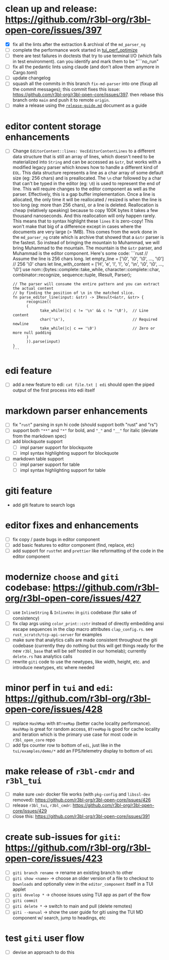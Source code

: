 # clean up and release: https://github.com/r3bl-org/r3bl-open-core/issues/397

- [x] fix all the lints after the extraction & archival of the `md_parser_ng`
- [ ] complete the performance work started in [tui_perf_optimize](docs/tui_perf_optimize.md)
- [ ] there are test failures in doctests that try to use terminal I/O (which fails in test
      environment). can you identify and mark them to be "```no_run"
- [ ] fix all the pedantic lints using claude (and don't allow them anymore in Cargo.toml)
- [ ] update changelog
- [ ] squash all the commits in this branch `fix-md-parser` into one (fixup all the commit
      messages); this commit fixes this issue:
      <https://github.com/r3bl-org/r3bl-open-core/issues/397>. then rebase this branch onto `main`
      and push it to remote `origin`.
- [ ] make a release using the [`release-guide.md`](docs/release-guide.md) document as a guide

# editor content storage enhancements

- [ ] Change `EditorContent::lines: VecEditorContentLines` to a different data structure
      that is still an array of lines, which doesn't need to be materialized into `String`
      and can be accessed as `&str`, but works with a modified legacy parser which knows
      how to handle a different kind of `EOL`. This data structure represents a line as a
      char array of some default size (eg: 256 chars) and is preallocated. The `\n` char
      followed by a char that can't be typed in the editor (eg: `\0`) is used to represent
      the end of line. This will require changes to the editor component as well as the
      parser. Effectively, this is a gap buffer implementation. Once a line is allocated,
      the only time it will be reallocated / resized is when the line is too long (eg:
      more than 256 chars), or a line is deleted. Reallocation is cheap (relatively
      speaking) because to copy 100K bytes it takes a few thousand nanoseconds. And this
      reallocation will only happen rarely. This means that to syntax highlight these
      `lines` it is zero-copy! This won't make that big of a difference except in cases
      where the documents are very large (> 1MB). This comes from the work done in the
      `md_parser_ng` crate which is archive that showed that a `&str` parser is the
      fastest. So instead of bringing the mountain to Muhammad, we will bring Muhammad to
      the mountain. The mountain is the `&str` parser, and Muhammad is the editor
      component. Here's some code:
      ```rust
      // Assume the line is 256 chars long.
      let empty_line = ['\0', '\0', '\0', ..., '\0']  // 256 '\0' chars
      let line_with_content = ['H', 'e', 'l', 'l', 'o', '\n', '\0', '\0', ..., '\0']
      use nom::{bytes::complete::take_while, character::complete::char, combinator::recognize,
            sequence::tuple, IResult, Parser};

      // The parser will consume the entire pattern and you can extract the actual content
      // by finding the position of \n in the matched slice.
      fn parse_editor_line(input: &str) -> IResult<&str, &str> {
            recognize((
            (
                  take_while(|c| c != '\n' && c != '\0'),  // Line content
                  char('\n'),                              // Required newline
                  take_while(|c| c == '\0')                // Zero or more null padding
            )
            )).parse(input)
      }
      ```

# edi feature

- [ ] add a new feature to edi: `cat file.txt | edi` should open the piped output of the first
      process into edi itself

# markdown parser enhancements

- [ ] fix "`rust`" parsing in syn hi code (should support both "rust" and "rs")
- [ ] support both `"**"` and `"*"` for bold, and `"_"` and `"__"` for italic (deviate from the
      markdown spec)
- [ ] add blockquote support
  - [ ] impl parser support for blockquote
  - [ ] impl syntax highlighting support for blockquote
- [ ] markdown table support
  - [ ] impl parser support for table
  - [ ] impl syntax highlighting support for table

# giti feature

- add giti feature to search logs

# editor fixes and enhancements

- [ ] fix copy / paste bugs in editor component
- [ ] add basic features to editor component (find, replace, etc)
- [ ] add support for `rustfmt` and `prettier` like reformatting of the code in the editor component

# modernize `choose` and `giti` codebase: https://github.com/r3bl-org/r3bl-open-core/issues/427

- [ ] use `InlineString` & `InlineVec` in `giti` codebase (for sake of consistency)
- [ ] fix clap args using `color_print::cstr` instead of directly embedding ansi escape sequences in
      the clap macro attributes `clap_config.rs`. see `rust_scratch/tcp-api-server` for examples
- [ ] make sure that analytics calls are made consistent throughout the giti codebase (currently
      they do nothing but this will get things ready for the new `r3bl_base` that will be self
      hosted in our homelab); currently `delete.rs` has analytics calls
- [ ] rewrite `giti` code to use the newtypes, like width, height, etc. and introduce newtypes, etc
      where needed

# minor perf in `tui` and `edi`: https://github.com/r3bl-org/r3bl-open-core/issues/428

- [ ] replace `HashMap` with `BTreeMap` (better cache locality performance). `HashMap` is great for
      random access, `BTreeMap` is good for cache locality and iteration which is the primary use
      case for most code in `r3bl_open_core` repo
- [ ] add fps counter row to bottom of `edi`, just like in the `tui/examples/demo/*` add an
      FPS/telemetry display to bottom of `edi`

# make release of `r3bl-cmdr` and `r3bl_tui`

- [ ] make sure `cmdr` docker file works (with `pkg-config` and `libssl-dev` removed):
      https://github.com/r3bl-org/r3bl-open-core/issues/426
- [ ] release `r3bl_tui`, `r3bl_cmdr`: https://github.com/r3bl-org/r3bl-open-core/issues/429
- [ ] close this: https://github.com/r3bl-org/r3bl-open-core/issues/391

# create sub-issues for `giti`: https://github.com/r3bl-org/r3bl-open-core/issues/423

- [ ] `giti branch rename` -> rename an existing branch to other
- [ ] `giti show <name>` -> choose an older version of a file to checkout to `Downloads` and
      optionally view in the `editor_component` itself in a TUI applet
- [ ] `giti develop *` -> choose issues using TUI app as part of the flow
- [ ] `giti commit`
- [ ] `giti delete *` -> switch to main and pull (delete remotes)
- [ ] `giti --manual` -> show the user guide for giti using the TUI MD component w/ search, jump to
      headings, etc

# test `giti` user flow

- [ ] devise an approach to do this
